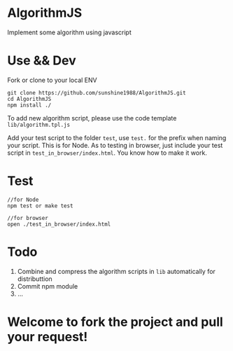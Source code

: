 AlgorithmJS
==

Implement some algorithm using javascript

Use && Dev
==
Fork or clone to your local ENV
    
    git clone https://github.com/sunshine1988/AlgorithmJS.git  
    cd AlgorithmJS  
    npm install ./

To add new algorithm script, please use the code template `lib/algorithm.tpl.js`  

Add your test script to the folder `test`, use `test.` for the prefix when naming your script. This is for Node. As to testing in browser, just include your test script in `test_in_browser/index.html`. You know how to make it work.

Test
==
    //for Node
    npm test or make test
    
    //for browser
    open ./test_in_browser/index.html

Todo
==
1. Combine and compress the algorithm scripts in `lib` automatically for distributtion
2. Commit npm module
3. ...

Welcome to fork the project and pull your request!
==

